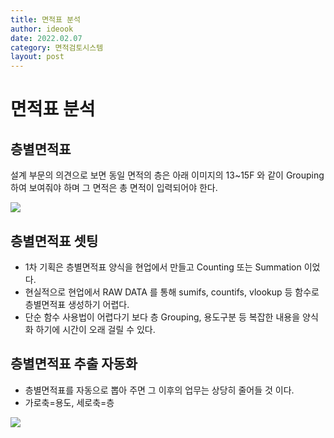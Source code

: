 ```yaml
---
title: 면적표 분석
author: ideook
date: 2022.02.07
category: 면적검토시스템
layout: post
---
```


# 면적표 분석
## 층별면적표
설계 부문의 의견으로 보면 동일 면적의 층은 아래 이미지의 13~15F 와 같이 Grouping 하여 보여줘야 하며 그 면적은 총 면적이 입력되어야 한다.

![](../../images/2022-02-07-11-30-02.png)

## 층별면적표 셋팅
- 1차 기획은 층별면적표 양식을 현업에서 만들고 Counting 또는 Summation 이었다.
- 현실적으로 현업에서 RAW DATA 를 통해 sumifs, countifs, vlookup 등 함수로 층별면적표 생성하기 어렵다.
- 단순 함수 사용법이 어렵다기 보다 층 Grouping, 용도구분 등 복잡한 내용을 양식화 하기에 시간이 오래 걸릴 수 있다.

## 층별면적표 추출 자동화
- 층별면적표를 자동으로 뽑아 주면 그 이후의 업무는 상당히 줄어들 것 이다.
- 가로축=용도, 세로축=층

![](../../images/2022-04-01-13-42-58.png)